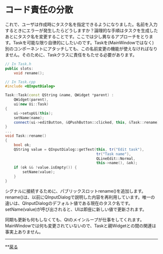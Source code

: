 # コード責任の分散

これで、ユーザは作成時にタスク名を指定できるようになりました。名前を入力するときにエラーが発生したらどうしますか？論理的な手順はタスクを生成したあとにタスク名を変更することです。ここでは少し異なるアプローチをとります。Taskを可能な限り自律的にしたいのです。Taskを(MainWindowではなく)別のコンポーネントにアタッチしても、この名前変更の機能が使えなければなりません。そのために、Taskクラスに責任をもたせる必要があります。

```C++
// In Task.h
public slots:
    void rename();

// In Task.cpp
#include <QInputDialog>

Task::Task(const QString &name, QWidget *parent) :
    QWidget(parent),
    ui(new Ui::Task)
{
    ui->setupUi(this);
    setName(name);
    connect(ui->editButton, &QPushButton::clicked, this, &Task::rename);
}
...
void Task::rename()
{
    bool ok;
    QString value = QInputDialog::getText(this, tr("Edit task"),
                                          tr("Task name"),
                                          QLineEdit::Normal,
                                          this->name(), &ok);
    if (ok && !value.isEmpty()) {
        setName(value);
    }
}
```

シグナルに接続するために、パブリックスロットrename()を追加します。rename()は、以前にQInputDialogで説明した内容を再利用しています。唯一の違いは、QInputDialogのデフォルト値である現在のタスク名です。setName(value)が呼び出されると、UIは即座に新しい値で更新されます。

同期も更新も何もしなくても、Qtのメインループが仕事をしてくれます。MainWindowでは何も変更されていないので、Taskと親Widgetとの間の関連は事実上ありません。

***
**[戻る](../index.hrml)
